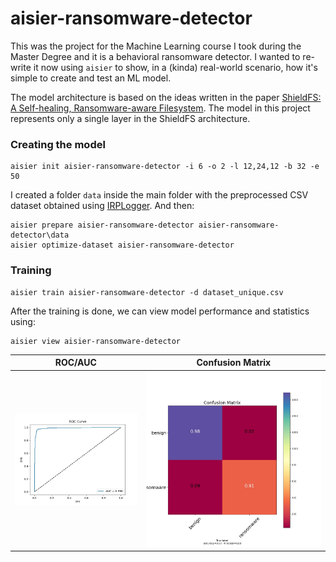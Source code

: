 # aisier-ransomware-detector
This was the project for the Machine Learning course I took during the Master Degree and it is a behavioral ransomware detector.
I wanted to re-write it now using `aisier` to show, in a (kinda) real-world scenario, how it's simple to create and test an ML model.

The model architecture is based on the ideas written in the paper [ShieldFS: A Self-healing, Ransomware-aware Filesystem](https://dl.acm.org/doi/10.1145/2991079.2991110). The model in this project represents only a single layer in the ShieldFS architecture.

### Creating the model
    aisier init aisier-ransomware-detector -i 6 -o 2 -l 12,24,12 -b 32 -e 50
    
I created a folder `data` inside the main folder with the preprocessed CSV dataset obtained using [IRPLogger](https://github.com/pagiux/IRPLogger).
And then:

    aisier prepare aisier-ransomware-detector aisier-ransomware-detector\data
    aisier optimize-dataset aisier-ransomware-detector
    
### Training
    aisier train aisier-ransomware-detector -d dataset_unique.csv
    
After the training is done, we can view model performance and statistics using:

    aisier view aisier-ransomware-detector

| ROC/AUC | Confusion Matrix |
|---------|------------------|
![](https://raw.githubusercontent.com/pagiux/aisier-ransomware-detector/master/plot/roc.jpg) | ![](https://raw.githubusercontent.com/pagiux/aisier-ransomware-detector/master/plot/confusion_matrix.jpg) |
